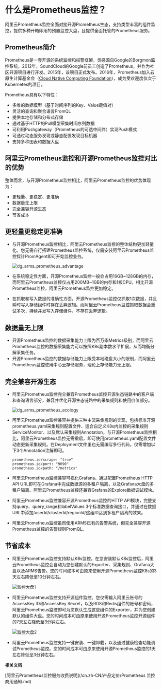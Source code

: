 # 什么是Prometheus监控？

阿里云Prometheus监控全面对接开源Prometheus生态，支持类型丰富的组件监控，提供多种开箱即用的预置监控大盘，且提供全面托管的Prometheus服务。

## Prometheus简介

Prometheus是一套开源的系统监控和报警框架，灵感源自Google的Borgmon监控系统。2012年，SoundCloud的Google前员工创造了Prometheus，并作为社区开源项目进行开发。2015年，该项目正式发布。2016年，Prometheus加入云原生计算基金会（[Cloud Native Computing Foundation](https://cncf.io/)），成为受欢迎度仅次于Kubernetes的项目。

Prometheus具有以下特性：

-   多维的数据模型（基于时间序列的Key、Value键值对）
-   灵活的查询和聚合语言PromQL
-   提供本地存储和分布式存储
-   通过基于HTTP的Pull模型采集时间序列数据
-   可利用Pushgateway（Prometheus的可选中间件）实现Push模式
-   可通过动态服务发现或静态配置发现目标机器
-   支持多种图表和数据大盘

## 阿里云Prometheus监控和开源Prometheus监控对比的优势

整体而言，与开源Prometheus监控相比，阿里云Prometheus监控的优势体现为：

-   更轻量、更稳定、更准确
-   数据量无上限
-   完全兼容开源生态
-   节省成本

## 更轻量更稳定更准确

-   与开源Prometheus监控相比，阿里云Prometheus监控的整体结构更加轻量化。您无需自行搭建Prometheus监控系统，仅需安装阿里云Prometheus监控探针PromAgent即可开始监控业务。

    ![dg_arms_prometheus_advantage](https://static-aliyun-doc.oss-accelerate.aliyuncs.com/assets/img/zh-CN/7095659951/p76745.png)

-   在系统稳定性方面，开源Prometheus监控一般会占用16GB~128GB的内存，而阿里云Prometheus监控仅占用200MB~1GB的内存和1核CPU。相比开源Prometheus监控，阿里云Prometheus监控更加稳定。
-   在抓取和写入数据的准确性方面，开源Prometheus监控仅抓取1次数据，并且瞬时写入存储组件时存在丢弃逻辑。而阿里云Prometheus监控抓取数据会重试多次，持续并发写入存储组件，不存在丢弃逻辑。

## 数据量无上限

-   开源Prometheus监控的数据采集能力上限为百万条Metrics级别，而阿里云Prometheus监控的数据采集能力可以按照K8s副本数水平扩展，从而均衡分解采集任务。
-   开源Prometheus监控的数据存储能力上限受本地磁盘大小的限制，而阿里云Prometheus监控使用中心云存储服务，理论上存储能力无上限。

## 完全兼容开源生态

-   阿里云Prometheus监控完全兼容Prometheus监控开源生态链路中的客户端和查询语言部分，兼容并优化开源生态链路中的采集规则和使用价值部分。

    ![dg_arms_prometheus_ecology](https://static-aliyun-doc.oss-accelerate.aliyuncs.com/assets/img/zh-CN/7095659951/p76971.png)

-   阿里云Prometheus监控兼容并提供三种主流采集规则的实现，包括标准开源prometheus.yaml采集规则配置文件、适合自定义K8s内监控的采集规则ServiceMonitor、以及默认采集规则Annotation。与开源Prometheus监控相比，阿里云Prometheus监控无需重启，即可使用prometheus.yaml配置文件动态更新采集规则。在Deployment文件里也无需编写多行代码，仅需增加以下3个Annotation注解即可。

    ```
    prometheus.io/scrape: "true"
    prometheus.io/port: "9090"
    prometheus.io/path: "/metrics"
    ```

-   阿里云Prometheus监控兼容可视化Grafana。通过配置Prometheus HTTP API URL即可在Grafana中完成数据源的多租户隔离，以及Grafana大盘的多租户隔离。阿里云Prometheus监控还兼容Grafana的Explore数据调试模块。
-   阿里云Prometheus监控兼容开源Prometheus监控的HTTP API模块，完整支持query、query\_range和labelValues 3个标准数据查询接口，并通过在数据URL中添加/userId/clusterId/regionId/这组ID达到多租户隔离的效果。
-   阿里云Prometheus监控虽然使用ARMS已有的告警系统，但完全兼容开源Prometheus监控的告警规则PromQL。

## 节省成本

-   阿里云Prometheus监控支持默认K8s监控。在您安装默认K8s监控后，阿里云Prometheus监控会自动为您创建默认的Exporter、采集规则、Grafana大盘以及ARMS告警。您的时间成本可由原来使用开源Prometheus监控K8s的3天左右降低至10分钟左右。

    ![监控大盘1](https://static-aliyun-doc.oss-accelerate.aliyuncs.com/assets/img/zh-CN/7095659951/p103080.png)

-   阿里云Prometheus监控支持开源组件监控。您仅需输入阿里云账号的AccessKey ID和AccessKey Secret，以及RDS和Redis组件的账号和密码，阿里云Prometheus监控即可为您默认生成这些组件的Exporter，并为您创建默认的组件大盘。您的时间成本可由原来使用开源Prometheus监控开源组件的7天左右降低至3分钟左右。

    ![监控大盘2](https://static-aliyun-doc.oss-accelerate.aliyuncs.com/assets/img/zh-CN/7095659951/p103081.png)

-   阿里云Prometheus监控支持一键安装、一键卸载，以及通过健康检查功能调试Prometheus监控。您的时间成本可由原来使用开源Prometheus监控的1天左右降低至3分钟左右。

**相关文档**  


[阿里云Prometheus监控服务收费说明](/cn.zh-CN/产品定价/Prometheus 监控商用通知.md)

